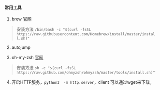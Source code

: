 #### 常用工具
1. brew [官网](https://brew.sh)
> 安装方法 `/bin/bash -c "$(curl -fsSL https://raw.githubusercontent.com/Homebrew/install/master/install.sh)"` 

2. autojump 

3. oh-my-zsh [官网](https://ohmyz.sh/#install)
> 安装方法 `sh -c "$(curl -fsSL https://raw.github.com/ohmyzsh/ohmyzsh/master/tools/install.sh)"`
> 

4. 开启HTTP服务，`python3  -m http.server`，client 可以通过wget来下载。